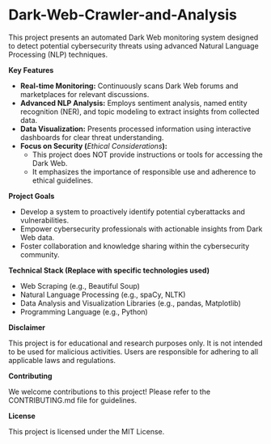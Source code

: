 # Dark-Web-Crawler-and-Analysis

This project presents an automated Dark Web monitoring system designed to detect potential cybersecurity threats using advanced Natural Language Processing (NLP) techniques.

**Key Features**

* **Real-time Monitoring:** Continuously scans Dark Web forums and marketplaces for relevant discussions.
* **Advanced NLP Analysis:** Employs sentiment analysis, named entity recognition (NER), and topic modeling to extract insights from collected data.
* **Data Visualization:** Presents processed information using interactive dashboards for clear threat understanding.
* **Focus on Security (**_Ethical Considerations_**):**
    - This project does NOT provide instructions or tools for accessing the Dark Web.
    - It emphasizes the importance of responsible use and adherence to ethical guidelines.

**Project Goals**

* Develop a system to proactively identify potential cyberattacks and vulnerabilities.
* Empower cybersecurity professionals with actionable insights from Dark Web data.
* Foster collaboration and knowledge sharing within the cybersecurity community.

**Technical Stack (Replace with specific technologies used)**

* Web Scraping (e.g., Beautiful Soup)
* Natural Language Processing (e.g., spaCy, NLTK)
* Data Analysis and Visualization Libraries (e.g., pandas, Matplotlib)
* Programming Language (e.g., Python)

**Disclaimer**

This project is for educational and research purposes only. It is not intended to be used for malicious activities. Users are responsible for adhering to all applicable laws and regulations.

**Contributing**

We welcome contributions to this project! Please refer to the CONTRIBUTING.md file for guidelines.

**License**

This project is licensed under the MIT License.

